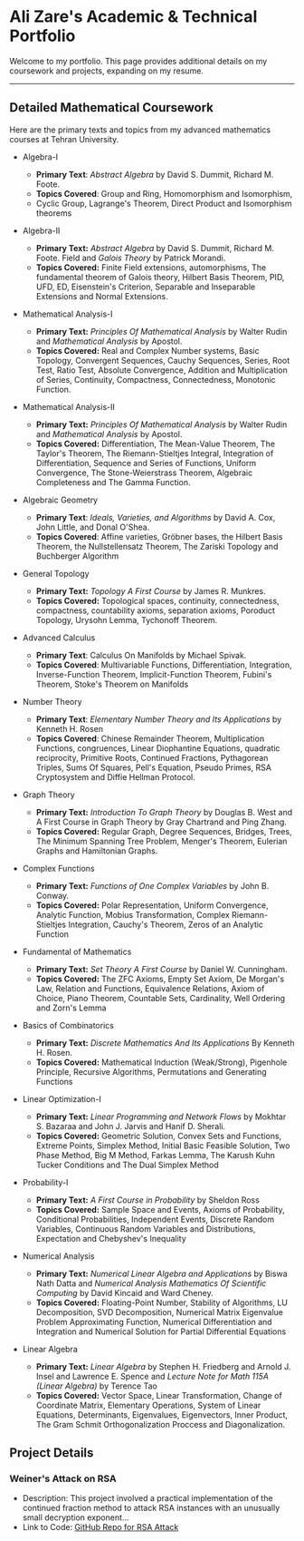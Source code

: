 # Ali Zare's Academic & Technical Portfolio

Welcome to my portfolio. This page provides additional details on my coursework and projects, expanding on my resume.

---

## Detailed Mathematical Coursework

Here are the primary texts and topics from my advanced mathematics courses at Tehran University.
*  Algebra-I 
    *  **Primary Text**:   *Abstract Algebra*  by David S. Dummit, Richard M. Foote.
    *  **Topics Covered**:  Group and Ring, Homomorphism and Isomorphism, 
    * Cyclic Group, Lagrange's Theorem, Direct Product and Isomorphism theorems

* Algebra-II
    * **Primary Text:** *Abstract Algebra* by David S. Dummit, Richard M. Foote. Field and *Galois Theory* by Patrick Morandi.
    * **Topics Covered:** Finite Field extensions, automorphisms, The fundamental theorem of Galois theory, Hilbert Basis Theorem, PID, UFD, ED, Eisenstein's Criterion, Separable and Inseparable Extensions and Normal Extensions.

* Mathematical Analysis-I
    * **Primary Text:** *Principles Of Mathematical Analysis* by Walter Rudin and *Mathematical Analysis* by Apostol.
    * **Topics Covered:** Real and Complex Number systems, Basic Topology, Convergent Sequences, Cauchy Sequences, Series, Root Test, Ratio Test, Absolute Convergence, Addition and Multiplication of Series, Continuity, Compactness, Connectedness, Monotonic Function.

* Mathematical Analysis-II
	* **Primary Text:** *Principles Of Mathematical Analysis* by Walter Rudin and *Mathematical Analysis* by Apostol.
	* **Topics Covered:** Differentiation, The Mean-Value Theorem, The Taylor's Theorem, The Riemann-Stieltjes Integral, Integration of Differentiation, Sequence and Series of Functions, Uniform Convergence, The Stone-Weierstrass Theorem, Algebraic Completeness and The Gamma Function.

*  Algebraic Geometry 
    *  **Primary Text**:   *Ideals, Varieties, and Algorithms*  by David A. Cox, John Little, and Donal O'Shea.
    *  **Topics Covered**:  Affine varieties, Gröbner bases, the Hilbert Basis Theorem,  the Nullstellensatz Theorem, The Zariski Topology and Buchberger Algorithm 

*  General Topology 
    *  **Primary Text:**   *Topology A First Course*  by James R. Munkres.
    *  **Topics Covered:**  Topological spaces, continuity, connectedness, compactness, countability axioms, separation axioms, Poroduct Topology, Urysohn Lemma, Tychonoff Theorem.

*  Advanced Calculus 
    *  **Primary Text**:   Calculus On Manifolds  by Michael Spivak.
    *  **Topics Covered**:  Multivariable Functions, Differentiation, Integration, Inverse-Function Theorem, Implicit-Function Theorem, Fubini's Theorem, Stoke's Theorem on Manifolds
*  Number Theory 
    *  **Primary Text**:  *Elementary Number Theory and Its Applications* by Kenneth H. Rosen
    *  **Topics Covered**:  Chinese Remainder Theorem, Multiplication Functions, congruences, Linear Diophantine Equations, quadratic reciprocity, Primitive Roots, Continued Fractions, Pythagorean Triples, Sums Of Squares, Pell's Equation, Pseudo Primes, RSA Cryptosystem and Diffie Hellman Protocol.
* Graph Theory
    * **Primary Text:** *Introduction To Graph Theory* by Douglas B. West and A First Course in Graph Theory by Gray Chartrand and Ping Zhang.
    * **Topics Covered:** Regular Graph, Degree Sequences, Bridges, Trees, The Minimum Spanning Tree Problem, Menger's Theorem, Eulerian Graphs and Hamiltonian Graphs. 
* Complex Functions
	* **Primary Text:** *Functions of One Complex Variables* by John B. Conway.
	* **Topics Covered:** Polar Representation, Uniform Convergence, Analytic Function, Mobius Transformation, Complex Riemann-Stieltjes Integration, Cauchy's Theorem, Zeros of an Analytic Function
* Fundamental of Mathematics
	* **Primary Text:** *Set Theory A First Course* by Daniel W. Cunningham.
	* **Topics Covered:** The ZFC Axioms, Empty Set Axiom, De Morgan's Law, Relation and Functions, Equivalence Relations, Axiom of Choice, Piano Theorem, Countable Sets, Cardinality, Well Ordering and Zorn's Lemma
* Basics of Combinatorics
	* **Primary Text:** *Discrete Mathematics And Its Applications* By Kenneth H. Rosen.
	* **Topics Covered:** Mathematical Induction (Weak/Strong), Pigenhole Principle, Recursive Algorithms, Permutations and Generating Functions 
* Linear Optimization-I
	* **Primary Text:** *Linear Programming and Network Flows* by Mokhtar S. Bazaraa and John J. Jarvis and Hanif D. Sherali.
	* **Topics Covered:** Geometric Solution, Convex Sets and Functions, Extreme Points, Simplex Method, Initial Basic Feasible Solution, Two Phase Method, Big M Method, Farkas Lemma, The Karush Kuhn Tucker Conditions and The Dual Simplex Method 
* Probability-I
	* **Primary Text:** *A First Course in Probability* by Sheldon Ross
	* **Topics Covered:** Sample Space and Events, Axioms of Probability, Conditional Probabilities, Independent Events, Discrete Random Variables, Continuous Random Variables and Distributions, Expectation and Chebyshev's Inequality 
* Numerical Analysis
	* **Primary Text:**  *Numerical Linear Algebra and Applications* by Biswa Nath Datta and 
                        *Numerical Analysis Mathematics Of Scientific Computing* by David Kincaid and Ward Cheney.
	* **Topics Covered:**  Floating-Point Number, Stability of Algorithms, LU Decomposition, SVD Decomposition,
                         Numerical Matrix Eigenvalue Problem Approximating Function, Numerical Differentiation and Integration and
                         Numerical Solution for Partial Differential Equations
* Linear Algebra
	* **Primary Text:** *Linear Algebra* by Stephen H. Friedberg and Arnold J. Insel and Lawrence E. Spence
            and       *Lecture Note for Math 115A (Linear Algebra)* by Terence Tao  
	* **Topics Covered:** Vector Space, Linear Transformation, Change of Coordinate Matrix, Elementary Operations, System of Linear 
                        Equations, Determinants, Eigenvalues, Eigenvectors, Inner Product, The Gram Schmit Orthogonalization Proccess
                        and Diagonalization.
## Project Details
### Weiner's Attack on RSA

*  Description:  This project involved a practical implementation of the continued fraction method to attack RSA instances with an unusually small decryption exponent...
*  Link to Code:  [GitHub Repo for RSA Attack](https://github.com/)

